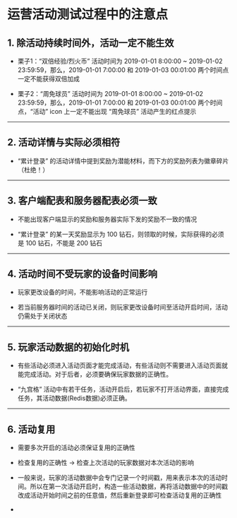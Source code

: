 # 运营活动测试过程中的注意点


## 1. 除活动持续时间外，活动一定不能生效

* 栗子1：“双倍经验/烈火币” 活动时间为 2019-01-01 8:00:00 ~ 2019-01-02 23:59:59，那么，2019-01-01 7:00:00 和 2019-01-03 00:01:00 两个时间点一定不能获得双倍加成

* 栗子2：“周免球员” 活动时间为 2019-01-01 8:00:00 ~ 2019-01-02 23:59:59，那么，2019-01-01 7:00:00 和 2019-01-03 00:01:00 两个时间点，“活动” icon 上一定不能出现 “周免球员” 活动产生的红点提示

---

## 2. 活动详情与实际必须相符

* “累计登录” 的活动详情中提到奖励为潜能材料，而下方的奖励列表为徽章碎片（杜绝！）

---

## 3. 客户端配表和服务器配表必须一致

* 不能出现客户端显示的奖励和服务器实际下发的奖励不一致的情况

* “累计登录” 的某一天奖励显示为 100 钻石，则领取的时候，实际获得的必须是 100 钻石，不能是 200 钻石

---

## 4. 活动时间不受玩家的设备时间影响

* 玩家更改设备的时间，不能影响活动的正常运行

* 若当前服务器时间的活动已关闭，则玩家更改设备时间至活动开启时间，活动仍需处于关闭状态

---

## 5. 玩家活动数据的初始化时机

* 有些活动必须进入活动页面才能完成活动，有些活动则不需要进入活动页面就能完成活动。对于后者，必须要确保玩家数据的正确性。

* “九宫格” 活动中有若干任务，活动开启后，若玩家不打开活动界面，直接完成任务，其活动数据(Redis数据)必须正确。

---

## 6. 活动复用

* 需要多次开启的活动必须保证复用的正确性

* 检查复用的正确性 -> 检查上次活动的玩家数据对本次活动的影响

* 一般来说，玩家的活动数据中会专门记录一个时间戳，用来表示本次的活动时间。所以在第一次活动开启时，构造一些活动数据，再将活动数据中的时间戳改成活动开始时间之前的任意值，然后重新登录即可检查活动复用的正确性

* 